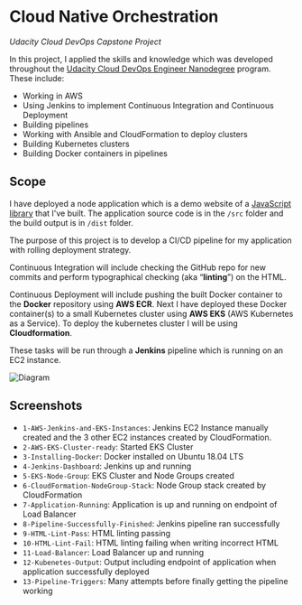 # Cloud Native Orchestration 
_Udacity Cloud DevOps Capstone Project_

In this project, I applied the skills and knowledge which was developed throughout the [Udacity Cloud DevOps Engineer Nanodegree](https://www.udacity.com/course/cloud-dev-ops-nanodegree--nd9991) program. These include:

- Working in AWS
- Using Jenkins to implement Continuous Integration and Continuous Deployment
- Building pipelines
- Working with Ansible and CloudFormation to deploy clusters
- Building Kubernetes clusters
- Building Docker containers in pipelines

## Scope
I have deployed a node application which is a demo website of a [JavaScript library](https://www.npmjs.com/package/color-calendar) that I've built. The application source code is in the `/src` folder and the build output is in `/dist` folder.

The purpose of this project is to develop a CI/CD pipeline for my application with rolling deployment strategy.

Continuous Integration will include checking the GitHub repo for new commits and perform typographical checking (aka “**linting**”) on the HTML.

Continuous Deployment will include pushing the built Docker container to the **Docker** repository using **AWS ECR**. Next I have deployed these Docker container(s) to a small Kubernetes cluster using **AWS EKS** (AWS Kubernetes as a Service). To deploy the kubernetes cluster I will be using **Cloudformation**.

These tasks will be run through a **Jenkins** pipeline which is running on an EC2 instance.

![Diagram](https://raw.githubusercontent.com/PawanKolhe/cloud-devops-capstone/master/screenshots/Diagram.png)

## Screenshots
- `1-AWS-Jenkins-and-EKS-Instances`: Jenkins EC2 Instance manually created and the 3 other EC2 instances created by CloudFormation.
- `2-AWS-EKS-Cluster-ready`: Started EKS Cluster
- `3-Installing-Docker`: Docker installed on Ubuntu 18.04 LTS
- `4-Jenkins-Dashboard`: Jenkins up and running
- `5-EKS-Node-Group`: EKS Cluster and Node Groups created
- `6-CloudFormation-NodeGroup-Stack`: Node Group stack created by CloudFormation
- `7-Application-Running`: Application is up and running on endpoint of Load Balancer
- `8-Pipeline-Successfully-Finished`: Jenkins pipeline ran successfully
- `9-HTML-Lint-Pass`: HTML linting passing
- `10-HTML-Lint-Fail`: HTML linting failing when writing incorrect HTML
- `11-Load-Balancer`: Load Balancer up and running
- `12-Kubenetes-Output`: Output including endpoint of application when application successfully deployed
- `13-Pipeline-Triggers`: Many attempts before finally getting the pipeline working
